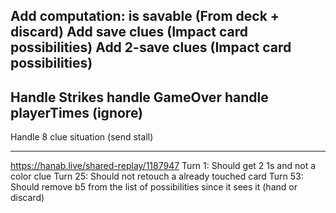 Add computation: is savable (From deck + discard)
Add save clues (Impact card possibilities)
Add 2-save clues (Impact card possibilities)
---
Handle Strikes
handle GameOver
handle playerTimes (ignore)
---
Handle 8 clue situation (send stall)

---
https://hanab.live/shared-replay/1187947
Turn 1: Should get 2 1s and not a color clue
Turn 25: Should not retouch a already touched card
Turn 53: Should remove b5 from the list of possibilities since it sees it (hand or discard)
